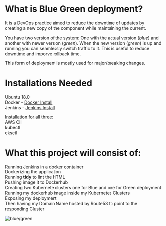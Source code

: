 # What is Blue Green deployment?
It is a DevOps practice aimed to reduce the downtime of updates by creating a new copy of the component while maintaining the current.
 
You have two version of the system: One with the actual version (*blue*) and another with newer version (*green*). When the new version (*green*) is up and running you can seamlessly switch traffic to it. This is useful to reduce downtime and imporve rollback time. 
 
This form of deployment is mostly used for major/breaking changes.</br>
 # Installations Needed</br>
Ubuntu 18.0</br>
Docker - [Docker Install](https://www.digitalocean.com/community/tutorials/how-to-install-and-use-docker-on-ubuntu-18-04)</br>
Jenkins - [Jenkins Install](https://jenkins.io/doc/book/installing/)</br>

[Installation for all three:](https://docs.aws.amazon.com/eks/latest/userguide/getting-started-eksctl.html)</br>
AWS ClI</br>
kubectl</br>
eksctl</br>

 
# What this project will consist of:</br>

Running Jenkins in a docker container</br>
Dockerizing the application</br>
Running **tidy** to lint the HTML</br>
Pushing image it to Dockerhub</br>
Creating two Kubernete clusters one for Blue and one for Green deployment</br>
Running my dockerhub image inside my Kubernetes Clusters </br>
Exposing my deployment</br>
Then having my Domain Name hosted by Route53 to point to the responding Cluster</br>
 
 ![blue/green](https://cdn-images-1.medium.com/max/800/1*7jSS2x7NpyGaSW5q3DlufA.png)






